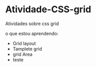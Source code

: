 # Atividade-CSS-grid
Atividades sobre css grid

o que estou aprendendo:
 - Grid layout
 - Tamplete grid
 - grid Area
 - teste
